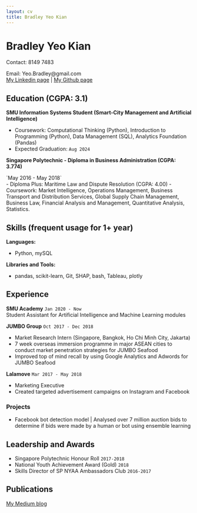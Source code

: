 ```yaml
---
layout: cv
title: Bradley Yeo Kian
---
```

# Bradley Yeo Kian

Contact: 8149 7483
  </div>
Email: Yeo.Bradley@gmail.com
<div id="webaddress">
<a href=https://www.linkedin.com/in/bradleyyeokian>My Linkedin page</a>
| <a href="https://github.com/BradleyYeo">My Github page</a>
</div>

## Education (CGPA: 3.1)
**SMU Information Systems Student (Smart-City Management and Artificial Intelligence)**
- Coursework: Computational Thinking (Python), Introduction to Programming (Python), Data Management (SQL), Analytics Foundation (Pandas)
- Expected Graduation: `Aug 2024`
  </div>

**Singapore Polytechnic - Diploma in Business Administration (CGPA: 3.774)**
  </div>
`May 2016 - May 2018`<br>
- Diploma Plus: Maritime Law and Dispute Resolution (CGPA: 4.00)
- Coursework:  Market Intelligence, Operations Management, Business Transport and Distribution Services, Global Supply Chain Management, Business Law, Financial Analysis and Management, Quantitative Analysis, Statistics.

## Skills (frequent usage for 1+ year)
**Languages:**  
- Python, mySQL
  </div>
**Libraries and Tools:**
- pandas, scikit-learn, Git, SHAP, bash, Tableau, plotly

## Experience
**SMU Academy**
`Jan 2020 - Now`<br>
Student Assistant for Artificial Intelligence and Machine Learning modules

**JUMBO Group**
`Oct 2017 - Dec 2018`<br>
- Market Research Intern (Singapore, Bangkok, Ho Chi Minh City, Jakarta) 
- 7 week overseas immersion programme in major ASEAN cities to conduct market penetration strategies for JUMBO Seafood
- Improved top of mind recall by using Google Analytics and Adwords for JUMBO Seafood

**Lalamove**
`Mar 2017 - May 2018`<br>
- Marketing Executive 
- Created targeted advertisement campaigns on Instagram and Facebook

### Projects

- Facebook bot detection model | Analysed over 7 million auction bids to determine if bids were made by a human or bot using ensemble learning

## Leadership and Awards
- Singapore Polytechnic Honour Roll
`2017-2018`<br>
- National Youth Achievement Award (Gold)
`2018`<br>
- Skills Director of SP NYAA Ambassadors Club
`2016-2017`<br>


## Publications
<a href=medium.com/@bradleyyeo>My Medium blog</a>

<!-- ### Footer

Last updated: Jan 2021 -->


